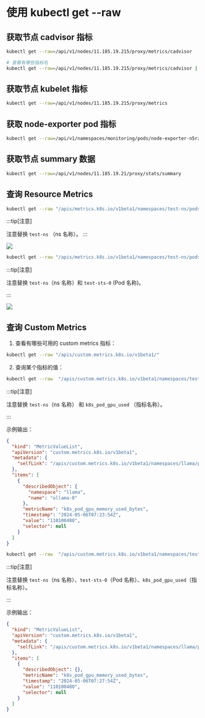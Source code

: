 # 使用 kubectl get --raw

## 获取节点 cadvisor 指标

```bash
kubectl get --raw=/api/v1/nodes/11.185.19.215/proxy/metrics/cadvisor

# 查看有哪些指标名
kubectl get --raw=/api/v1/nodes/11.185.19.215/proxy/metrics/cadvisor | grep -v "#" | awk -F '{' '{print $1}' | awk '{print $1}' | sort | uniq
```

## 获取节点 kubelet 指标

```bash
kubectl get --raw=/api/v1/nodes/11.185.19.215/proxy/metrics
```

## 获取 node-exporter pod 指标

```bash
kubectl get --raw=/api/v1/namespaces/monitoring/pods/node-exporter-n5rz2:9100/proxy/metrics
```

## 获取节点 summary 数据

```bash
kubectl get --raw=/api/v1/nodes/11.185.19.21/proxy/stats/summary
```

## 查询 Resource Metrics

<Tabs>
  <TabItem value="all-resource" label="命名空间下所有 Pod">

  ```bash
  kubectl get --raw "/apis/metrics.k8s.io/v1beta1/namespaces/test-ns/pods/"
  ```

  :::tip[注意]

  注意替换 `test-ns` （ns 名称）。
  :::

  ![](https://image-host-1251893006.cos.ap-chengdu.myqcloud.com/2023%2F09%2F25%2F20230925162846.png)

  </TabItem>

  <TabItem value="single-resource" label="单个 Pod">

  ```bash
  kubectl get --raw "/apis/metrics.k8s.io/v1beta1/namespaces/test-ns/pods/test-sts-0"
  ```

  :::tip[注意]

  注意替换 `test-ns`（ns 名称）和 `test-sts-0` (Pod 名称)。

  :::

  ![](https://image-host-1251893006.cos.ap-chengdu.myqcloud.com/2023%2F09%2F25%2F20230925162948.png)

  </TabItem>
</Tabs>

## 查询 Custom Metrics

1. 查看有哪些可用的 custom metrics 指标：

```bash
kubectl get --raw "/apis/custom.metrics.k8s.io/v1beta1/"
```

2. 查询某个指标的值：

<Tabs>
  <TabItem value="all-custom" label="命名空间下所有 Pod">

  ```bash
  kubectl get --raw  "/apis/custom.metrics.k8s.io/v1beta1/namespaces/test-ns/pods/*/k8s_pod_gpu_used"
  ```

  :::tip[注意]

  注意替换 `test-ns`（ns 名称） 和 `k8s_pod_gpu_used` （指标名称）。

  :::

  </TabItem>

  示例输出：

  ```json
  {
    "kind": "MetricValueList",
    "apiVersion": "custom.metrics.k8s.io/v1beta1",
    "metadata": {
      "selfLink": "/apis/custom.metrics.k8s.io/v1beta1/namespaces/llama/pods/%2A/k8s_pod_gpu_memory_used_bytes"
    },
    "items": [
      {
        "describedObject": {
          "namespace": "llama",
          "name": "ollama-0"
        },
        "metricName": "k8s_pod_gpu_memory_used_bytes",
        "timestamp": "2024-05-06T07:23:54Z",
        "value": "110100480",
        "selector": null
      }
    ]
  }
  ```

  <TabItem value="single-custom" label="单个 Pod">

  ```bash
  kubectl get --raw  "/apis/custom.metrics.k8s.io/v1beta1/namespaces/test-ns/pods/test-sts-0/k8s_pod_gpu_used"
  ```

  :::tip[注意]

  注意替换 `test-ns`（ns 名称）、`test-sts-0`（Pod 名称）、`k8s_pod_gpu_used`（指标名称）。

  :::

  </TabItem>

  示例输出：

  ```json
  {
    "kind": "MetricValueList",
    "apiVersion": "custom.metrics.k8s.io/v1beta1",
    "metadata": {
      "selfLink": "/apis/custom.metrics.k8s.io/v1beta1/namespaces/llama/pods/ollama-0/k8s_pod_gpu_memory_used_bytes"
    },
    "items": [
      {
        "describedObject": {},
        "metricName": "k8s_pod_gpu_memory_used_bytes",
        "timestamp": "2024-05-06T07:27:54Z",
        "value": "110100480",
        "selector": null
      }
    ]
  }
  ```
</Tabs>

